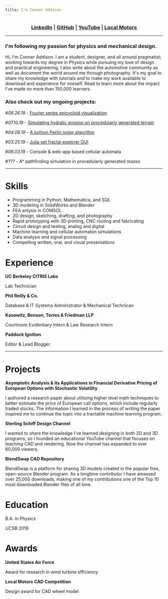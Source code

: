 ```yaml
---
title: I'm Conner Addison
---
```

<link rel="shortcut icon" type="image/x-icon" href="favicon.ico">

<h3 style="text-align:center;color:green">
  <a href="https://www.linkedin.com/in/conner-addison-1ba650139/">LinkedIn</a> |
  <a href="https://github.com/csaddison">GitHub</a> |
  <a href="https://www.youtube.com/user/SterlingSchiffDesign">YouTube</a> |
  <a href="https://launchforth.io/TheFull9Yards">Local Motors</a>
</h3>

****************

### I'm following my passion for physics and mechanical design.

Hi, I'm Conner Addison. I am a student, designer, and all around pragmatist; working towards my degree in Physics while pursuing my love of design and practical engineering. I also write about the automotive community as well as document the world around me through photography. It's my goal to share my knowledge with tutorials and to make my work available to download and experience for oneself. Read to learn more about the impact I've made on more than 150,000 learners.

### Also check out my ongoing projects:

 #*08.26.19* - [Fourier series epicycloid visualization](http://conneraddison.com/pages/fourier.html)

 #*07.10.19* - [Simulating hydralic erosion on procedularly generated terrain](https://github.com/csaddison/Hydraulic-Erosion-Sim)

 #*04.08.19* - [A python Perlin noise algorithm](https://github.com/csaddison/Perlin-Noise)

 #*03.25.19* - [Julia set fractal explorer GUI](https://github.com/csaddison/Fractal-Explorer)

 #*06.03.19* - Console & web-app based cellular automata

 #*???* - A* pathfinding simulation in procedularly generated mazes

****************

# Skills

* Programming in Python, Mathematica, and SQL
* 3D modeling in SolidWorks and Blender
* FEA anlysis in COMSOL
* 2D design, sketching, drafting, and photography
* Rapid prototyping with 3D printing, CNC routing and fabricating
* Circuit design and testing, analog and digital
* Machine learning and cellular automaton simulations
* Data analysis and signal processing
* Compelling written, oral, and visual presentations 


# Experience

**UC Berkeley CITRIS Labs**

Lab Technician

**Phil Reilly & Co.**

Database & IT Systems Administrator & Mechanical Technican

**Kasowitz, Benson, Torres & Friedman LLP**

Courtroom Evidentiary Intern & Law Research Intern

**Paddock Ignition**

Editor & Lead Blogger

****************

# Projects

**Asymptotic Analysis & its Applications in Financial Derivative Pricing of European Options with Stochastic Volatility**

I authored a research paper about utilizing higher level math techniques to better estimate the price of European call options, which include regularly traded stocks. The information I learned in the process of writing the paper inspired me to continue the topic into a tractable machine learning program.

**Sterling Schiff Design Channel**

I wanted to share the knowledge I've learned designing in both 2D and 3D programs, so I founded an educational YouTube channel that focuses on teaching CAD and rendering. Now the channel has expanded to over 60,000 viewers.

**BlendSwap CAD Repository**

BlendSwap is a platform for sharing 3D models created in the popular free, open-source Blender program. As a longtime contributor I have amassed over 25,000 downloads, making one of my contributions one of the Top 10 most downloaded Blender files of all time.


# Education

B.A. in Physics

UCSB 2019


# Awards

**United States Air Force**

Award for research in wind turbine efficiency

**Local Motors CAD Competition**

Design award for CAD wheel model

